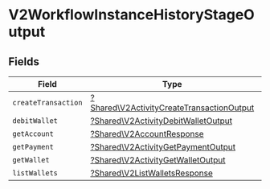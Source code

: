 # V2WorkflowInstanceHistoryStageOutput


## Fields

| Field                                                                                                 | Type                                                                                                  | Required                                                                                              | Description                                                                                           |
| ----------------------------------------------------------------------------------------------------- | ----------------------------------------------------------------------------------------------------- | ----------------------------------------------------------------------------------------------------- | ----------------------------------------------------------------------------------------------------- |
| `createTransaction`                                                                                   | [?Shared\V2ActivityCreateTransactionOutput](../../Models/Shared/V2ActivityCreateTransactionOutput.md) | :heavy_minus_sign:                                                                                    | N/A                                                                                                   |
| `debitWallet`                                                                                         | [?Shared\V2ActivityDebitWalletOutput](../../Models/Shared/V2ActivityDebitWalletOutput.md)             | :heavy_minus_sign:                                                                                    | N/A                                                                                                   |
| `getAccount`                                                                                          | [?Shared\V2AccountResponse](../../Models/Shared/V2AccountResponse.md)                                 | :heavy_minus_sign:                                                                                    | N/A                                                                                                   |
| `getPayment`                                                                                          | [?Shared\V2ActivityGetPaymentOutput](../../Models/Shared/V2ActivityGetPaymentOutput.md)               | :heavy_minus_sign:                                                                                    | N/A                                                                                                   |
| `getWallet`                                                                                           | [?Shared\V2ActivityGetWalletOutput](../../Models/Shared/V2ActivityGetWalletOutput.md)                 | :heavy_minus_sign:                                                                                    | N/A                                                                                                   |
| `listWallets`                                                                                         | [?Shared\V2ListWalletsResponse](../../Models/Shared/V2ListWalletsResponse.md)                         | :heavy_minus_sign:                                                                                    | N/A                                                                                                   |